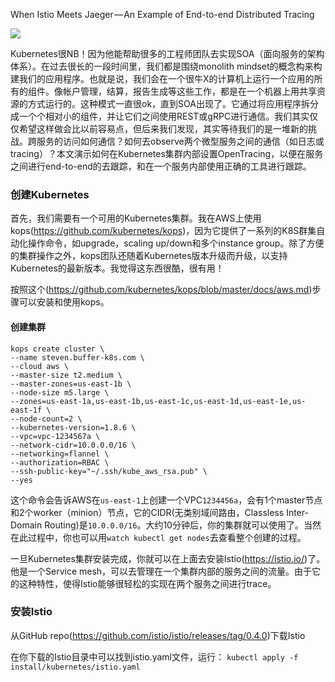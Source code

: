When Istio Meets Jaeger — An Example of End-to-end Distributed Tracing

![](https://cdn-images-1.medium.com/max/1600/1*6MjgQZk-pWVtF88PENpNhA.png)

Kubernetes很NB！因为他能帮助很多的工程师团队去实现SOA（面向服务的架构体系）。在过去很长的一段时间里，我们都是围绕monolith mindset的概念构来构建我们的应用程序。也就是说，我们会在一个很牛X的计算机上运行一个应用的所有的组件。像帐户管理，结算，报告生成等这些工作，都是在一个机器上用共享资源的方式运行的。这种模式一直很ok，直到SOA出现了。它通过将应用程序拆分成一个个相对小的组件，并让它们之间使用REST或gRPC进行通信。我们其实仅仅希望这样做会比以前容易点，但后来我们发现，其实等待我们的是一堆新的挑战。跨服务的访问如何通信？如何去observe两个微型服务之间的通信（如日志或tracing）？本文演示如何在Kubernetes集群内部设置OpenTracing，以便在服务之间进行end-to-end的去跟踪，和在一个服务内部使用正确的工具进行跟踪。


### 创建Kubernetes

首先，我们需要有一个可用的Kubernetes集群。我在AWS上使用kops(https://github.com/kubernetes/kops)，因为它提供了一系列的K8S群集自动化操作命令，如upgrade，scaling up/down和多个instance group。除了方便的集群操作之外，kops团队还随着Kubernetes版本升级而升级，以支持Kubernetes的最新版本。我觉得这东西很酷，很有用！

按照这个(https://github.com/kubernetes/kops/blob/master/docs/aws.md)步骤可以安装和使用kops。

#### 创建集群

```
kops create cluster \ 
--name steven.buffer-k8s.com \ 
--cloud aws \ 
--master-size t2.medium \ 
--master-zones=us-east-1b \ 
--node-size m5.large \ 
--zones=us-east-1a,us-east-1b,us-east-1c,us-east-1d,us-east-1e,us-east-1f \ 
--node-count=2 \ 
--kubernetes-version=1.8.6 \ 
--vpc=vpc-1234567a \ 
--network-cidr=10.0.0.0/16 \ 
--networking=flannel \ 
--authorization=RBAC \ 
--ssh-public-key="~/.ssh/kube_aws_rsa.pub" \ 
--yes
```
这个命令会告诉AWS在`us-east-1`上创建一个VPC`1234456a`，会有1个master节点和2个worker（minion）节点，它的CIDR(无类别域间路由，Classless Inter-Domain Routing)是`10.0.0.0/16`。大约10分钟后，你的集群就可以使用了。当然在此过程中，你也可以用`watch kubectl get nodes`去查看整个创建的过程。

一旦Kubernetes集群安装完成，你就可以在上面去安装Istio(https://istio.io/)了。他是一个Service mesh，可以去管理在一个集群内部的服务之间的流量。由于它的这种特性，使得Istio能够很轻松的实现在两个服务之间进行trace。

### 安装Istio
从GitHub repo(https://github.com/istio/istio/releases/tag/0.4.0)下载Istio

在你下载的Istio目录中可以找到istio.yaml文件，运行：
`kubectl apply -f install/kubernetes/istio.yaml`






